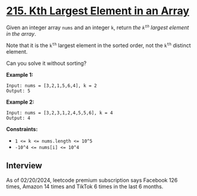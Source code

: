 # [215. Kth Largest Element in an Array](https://leetcode.com/problems/kth-largest-element-in-an-array/)

Given an integer array `nums` and an integer `k`, return _the <code>k<sup>th</sup></code> largest element in the array_.

Note that it is the <code>k<sup>th</sup></code> largest element in the sorted order, not the <code>k<sup>th</sup></code> distinct element.

Can you solve it without sorting?

**Example 1:**
```
Input: nums = [3,2,1,5,6,4], k = 2
Output: 5
```

**Example 2:**
```
Input: nums = [3,2,3,1,2,4,5,5,6], k = 4
Output: 4
```

**Constraints:**
* `1 <= k <= nums.length <= 10^5`
* `-10^4 <= nums[i] <= 10^4`

## Interview
As of 02/20/2024, leetcode premium subscription says Facebook 126 times, Amazon 14 times and TikTok 6 times in the last 6 months.
